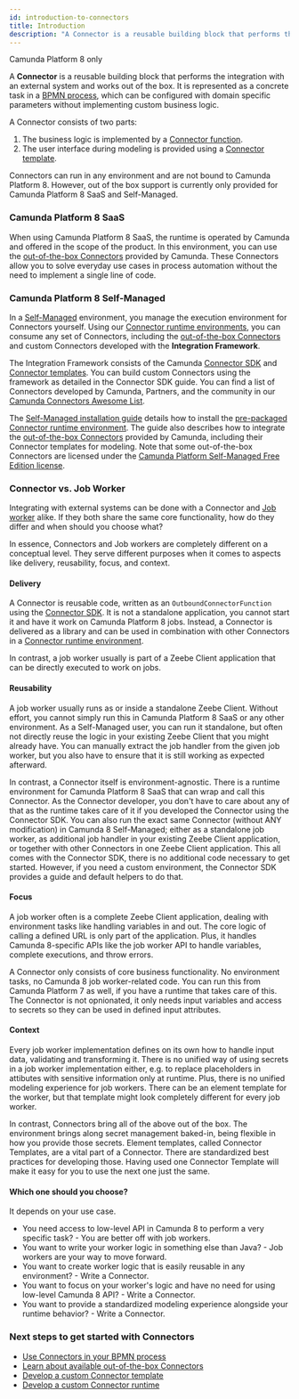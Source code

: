 ```yaml
---
id: introduction-to-connectors
title: Introduction
description: "A Connector is a reusable building block that performs the integration with an external system and works out of the box."
---
```


<span class="badge badge--cloud">Camunda Platform 8 only</span>

A **Connector** is a reusable building block that performs the integration with an external system and works out of the box.
It is represented as a concrete task in a [BPMN process](../concepts/processes.md), which can be configured with domain specific parameters without implementing custom business logic.

A Connector consists of two parts:

1. The business logic is implemented by a [Connector function](./custom-built-connectors/connector-sdk.md#runtime-logic).
2. The user interface during modeling is provided using a [Connector template](./custom-built-connectors/connector-templates.md).

Connectors can run in any environment and are not bound to Camunda Platform 8. However, out of the box support is currently only provided for Camunda Platform 8 SaaS and Self-Managed.

### Camunda Platform 8 SaaS

When using Camunda Platform 8 SaaS, the runtime is operated by Camunda and offered in the scope of the product. In this environment, you can use the [out-of-the-box Connectors](./out-of-the-box-connectors/available-connectors-overview.md) provided by Camunda. These Connectors allow you to solve everyday use cases in process automation without the need to implement a single line of code.

### Camunda Platform 8 Self-Managed

In a [Self-Managed](/self-managed/about-self-managed.md) environment, you manage the execution environment for Connectors yourself.
Using our [Connector runtime environments](./custom-built-connectors/connector-sdk.md#runtime-environments), you can consume any set of Connectors,
including the [out-of-the-box Connectors](./out-of-the-box-connectors/available-connectors-overview.md) and custom Connectors developed with
the **Integration Framework**.

The Integration Framework consists of the Camunda [Connector SDK](./custom-built-connectors/connector-sdk.md) and [Connector templates](./custom-built-connectors/connector-templates.md).
You can build custom Connectors using the framework as detailed in the Connector SDK guide. You can find a list of Connectors developed by Camunda, Partners, and the community in our
[Camunda Connectors Awesome List](https://github.com/camunda-community-hub/camunda-8-connectors#readme).

The [Self-Managed installation guide](/self-managed/connectors-deployment/install-and-start.md) details how to install the [pre-packaged Connector runtime environment](./custom-built-connectors/connector-sdk.md#pre-packaged-runtime-environment).
The guide also describes how to integrate the [out-of-the-box Connectors](./out-of-the-box-connectors/available-connectors-overview.md) provided by Camunda, including their Connector templates for modeling.
Note that some out-of-the-box Connectors are licensed under the [Camunda Platform Self-Managed Free Edition license](https://camunda.com/legal/terms/cloud-terms-and-conditions/camunda-cloud-self-managed-free-edition-terms/).

### Connector vs. Job Worker

Integrating with external systems can be done with a Connector and [Job worker](../concepts/job-workers.md) alike.
If they both share the same core functionality, how do they differ and when should you choose what?

In essence, Connectors and Job workers are completely different on a conceptual level.
They serve different purposes when it comes to aspects like delivery, reusability, focus, and context.

#### Delivery

A Connector is reusable code, written as an `OutboundConnectorFunction` using the [Connector SDK](./custom-built-connectors/connector-sdk.md#runtime-logic).
It is not a standalone application, you cannot start it and have it work on Camunda Platform 8 jobs.
Instead, a Connector is delivered as a library and can be used in combination with other Connectors in a [Connector runtime environment](./custom-built-connectors/connector-sdk.md#runtime-environments).

In contrast, a job worker usually is part of a Zeebe Client application that can be directly executed to work on jobs.

#### Reusability

A job worker usually runs as or inside a standalone Zeebe Client. Without effort, you cannot simply run this in Camunda Platform 8 SaaS or any other environment.
As a Self-Managed user, you can run it standalone, but often not directly reuse the logic in your existing Zeebe Client that you might already have.
You can manually extract the job handler from the given job worker, but you also have to ensure that it is still working as expected afterward.

In contrast, a Connector itself is environment-agnostic. There is a runtime environment for Camunda Platform 8 SaaS that can wrap and call this Connector.
As the Connector developer, you don't have to care about any of that as the runtime takes care of it if you developed the Connector using the Connector SDK.
You can also run the exact same Connector (without ANY modification) in Camunda 8 Self-Managed; either as a standalone job worker, as additional job handler in your existing Zeebe Client application, or together with other Connectors in one Zeebe Client application.
This all comes with the Connector SDK, there is no additional code necessary to get started.
However, if you need a custom environment, the Connector SDK provides a guide and default helpers to do that.

#### Focus

A job worker often is a complete Zeebe Client application, dealing with environment tasks like handling variables in and out. The core logic of calling a defined URL is only part of the application.
Plus, it handles Camunda 8-specific APIs like the job worker API to handle variables, complete executions, and throw errors.

A Connector only consists of core business functionality. No environment tasks, no Camunda 8 job worker-related code. You can run this from Camunda Platform 7 as well, if you have a runtime that takes care of this.
The Connector is not opnionated, it only needs input variables and access to secrets so they can be used in defined input attributes.

#### Context

Every job worker implementation defines on its own how to handle input data, validating and transforming it.
There is no unified way of using secrets in a job worker implementation either, e.g. to replace placeholders in attibutes with sensitive information only at runtime.
Plus, there is no unified modeling experience for job workers. There can be an element template for the worker, but that template might look completely different for every job worker.

In contrast, Connectors bring all of the above out of the box. The environment brings along secret management baked-in, being flexible in how you provide those secrets.
Element templates, called Connector Templates, are a vital part of a Connector. There are standardized best practices for developing those.
Having used one Connector Template will make it easy for you to use the next one just the same.

#### Which one should you choose?

It depends on your use case.

- You need access to low-level API in Camunda 8 to perform a very specific task? - You are better off with job workers.
- You want to write your worker logic in something else than Java? - Job workers are your way to move forward.
- You want to create worker logic that is easily reusable in any environment? - Write a Connector.
- You want to focus on your worker's logic and have no need for using low-level Camunda 8 API? - Write a Connector.
- You want to provide a standardized modeling experience alongside your runtime behavior? - Write a Connector.

### Next steps to get started with Connectors

- [Use Connectors in your BPMN process](./use-connectors.md)
- [Learn about available out-of-the-box Connectors](./out-of-the-box-connectors/available-connectors-overview.md)
- [Develop a custom Connector template](./custom-built-connectors/connector-templates.md)
- [Develop a custom Connector runtime](./custom-built-connectors/connector-sdk.md)
